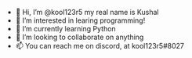 - 👋 Hi, I’m @kool123r5 my real name is Kushal
- 👀 I’m interested in learing programming!
- 🌱 I’m currently learning Python
- 💞️ I’m looking to collaborate on anything
- 📫 You can reach me on discord, at kool123r5#8027

<!---
kool123r5/kool123r5 is a ✨ special ✨ repository because its `README.md` (this file) appears on your GitHub profile.
You can click the Preview link to take a look at your changes.
--->
